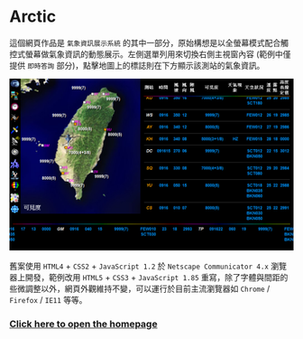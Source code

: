﻿# Arctic #

這個網頁作品是 `氣象資訊展示系統` 的其中一部分，原始構想是以全螢幕模式配合觸控式螢幕做氣象資訊的動態展示。左側選單列用來切換右側主視窗內容 (範例中僅提供 `即時答詢` 部分)，點擊地圖上的標誌則在下方顯示該測站的氣象資訊。

![](https://raw.githubusercontent.com/chaowen-chien/Arctic/gh-pages/Image/Screenshot.png "範例畫面")

舊案使用 `HTML4` + `CSS2` + `JavaScript 1.2` 於 `Netscape Communicator 4.x` 瀏覽器上開發，範例改用 `HTML5` + `CSS3` + `JavaScript 1.85` 重寫，除了字體與間距的些微調整以外，網頁外觀維持不變，可以運行於目前主流瀏覽器如 `Chrome` / `Firefox` / `IE11` 等等。

### <a href="http://chaowen-chien.github.io/Arctic/" target="_blank">Click here to open the homepage</a> ###
